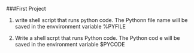 ###First Project
1. write shell script that runs python code.
	The Pythonn file name will be saved in the envvironment variable %PYFILE

2. Write a shell scrpt that runs Python code.
	The Python cod e will be saved in the environment variable $PYCODE
